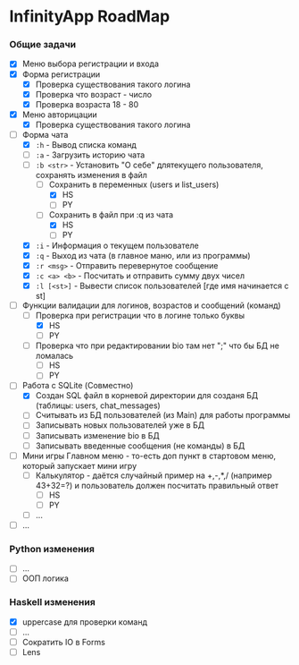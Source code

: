 # InfinityApp RoadMap
### Общие задачи
- [x] Меню выбора регистрации и входа
- [x] Форма регистрации
    - [x] Проверка существования такого логина
    - [x] Проверка что возраст - число
    - [x] Проверка возраста 18 - 80
- [x] Меню авторицации
    - [x] Проверка существования такого логина
- [ ] Форма чата
    - [x] `:h` - Вывод списка команд
    - [ ] `:a` - Загрузить историю чата
    - [ ] `:b <str>` - Установить "О себе" длятекущего пользователя, сохранять изменения в файл
        - [ ] Сохранить в переменных (users и list_users)
            - [x] HS
            - [ ] PY
        - [ ] Сохранить в файл при :q из чата
            - [x] HS
            - [ ] PY
    - [x] `:i` - Информация о текущем пользователе
    - [x] `:q` - Выход из чата (в главное маню, или из программы)
    - [x] `:r <msg>` - Отправить перевернутое сообщение
    - [x] `:c <a> <b>` - Посчитать и отправить сумму двух чисел
    - [x] `:l [<st>]` - Вывести список пользователей [где имя начинается с st]

- [ ] Функции валидации для логинов, возрастов и сообщений (команд)
    - [ ] Проверка при регистрации что в логине только буквы
        - [x] HS
        - [ ] PY
    - [ ] Проверка что при редактировании bio там нет ";" что бы БД не ломалась
        - [ ] HS
        - [ ] PY
- [ ] Работа с SQLite (Совместно)
    - [x] Создан SQL файл в корневой директории для созданя БД (таблицы: users, chat_messages)
    - [ ] Считывать из БД пользователей (из Main) для работы программы
    - [ ] Записывать новых пользователей уже в БД
    - [ ] Записывать изменение bio в БД
    - [ ] Записывать введенные сообщения (не команды) в БД
- [ ] Мини игры Главном меню - то-есть доп пункт в стартовом меню, который запускает мини игру
  - [ ] Калькулятор - даётся случайный пример на +,-,*,/ (например 43+32=?) и пользователь должен посчитать правильный ответ
      - [ ] HS
      - [ ] PY
  - [ ] ...
- [ ] ...

### Python изменения
- [ ] ...
- [ ] ООП логика

### Haskell изменения
- [x] uppercase для проверки команд
- [ ] ...
- [ ] Сократить IO в Forms
- [ ] Lens